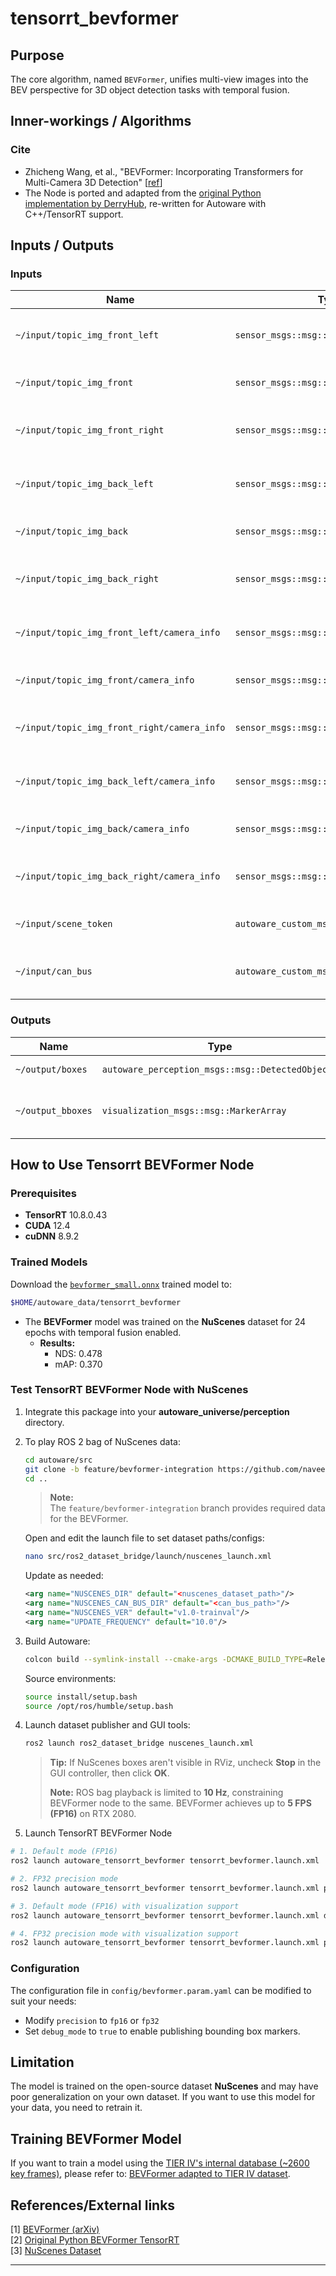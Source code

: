 # tensorrt_bevformer <!-- cspell: ignore bevformer -->

## Purpose

The core algorithm, named `BEVFormer`, unifies multi-view images into the BEV perspective for 3D object detection tasks with temporal fusion.

## Inner-workings / Algorithms

### Cite

- Zhicheng Wang, et al., "BEVFormer: Incorporating Transformers for Multi-Camera 3D Detection" [[ref](https://arxiv.org/abs/2203.17270)]
- The Node is ported and adapted from the [original Python implementation by DerryHub](https://github.com/DerryHub/BEVFormer_tensorrt.git), re-written for Autoware with C++/TensorRT support.

## Inputs / Outputs

### Inputs

| Name                                         | Type                           | Description                         |
| -------------------------------------------- | ------------------------------ | ----------------------------------- |
| `~/input/topic_img_front_left`               | `sensor_msgs::msg::Image`      | input front_left camera image       |
| `~/input/topic_img_front`                    | `sensor_msgs::msg::Image`      | input front camera image            |
| `~/input/topic_img_front_right`              | `sensor_msgs::msg::Image`      | input front_right camera image      |
| `~/input/topic_img_back_left`                | `sensor_msgs::msg::Image`      | input back_left camera image        |
| `~/input/topic_img_back`                     | `sensor_msgs::msg::Image`      | input back camera image             |
| `~/input/topic_img_back_right`               | `sensor_msgs::msg::Image`      | input back_right camera image       |
| `~/input/topic_img_front_left/camera_info`   | `sensor_msgs::msg::CameraInfo` | input front_left camera parameters  |
| `~/input/topic_img_front/camera_info`        | `sensor_msgs::msg::CameraInfo` | input front camera parameters       |
| `~/input/topic_img_front_right/camera_info`  | `sensor_msgs::msg::CameraInfo` | input front_right camera parameters |
| `~/input/topic_img_back_left/camera_info`    | `sensor_msgs::msg::CameraInfo` | input back_left camera parameters   |
| `~/input/topic_img_back/camera_info`         | `sensor_msgs::msg::CameraInfo` | input back camera parameters        |
| `~/input/topic_img_back_right/camera_info`   | `sensor_msgs::msg::CameraInfo` | input back_right camera parameters  |
| `~/input/scene_token`                        | `autoware_custom_msgs::msg::SceneInfo`        | NuScenes scene token                |
| `~/input/can_bus`                            | `autoware_custom_msgs::msg::CanBusData` | CAN bus data for ego-motion        |

### Outputs

| Name              | Type                                             | Description                                 |
| ----------------- | ------------------------------------------------ | ------------------------------------------- |
| `~/output/boxes`  | `autoware_perception_msgs::msg::DetectedObjects` | detected objects                            |
| `~/output_bboxes` | `visualization_msgs::msg::MarkerArray`           | detected objects for nuScenes visualization |

## How to Use Tensorrt BEVFormer Node

### Prerequisites

- **TensorRT** 10.8.0.43
- **CUDA** 12.4
- **cuDNN** 8.9.2

### Trained Models

Download the [`bevformer_small.onnx`](https://drive.google.com/file/d/1qHyfHnP3sveT3cJ8XHjfVL0UQHcG5zqg/view?usp=sharing) trained model to:

```bash
$HOME/autoware_data/tensorrt_bevformer
```

- The **BEVFormer** model was trained on the **NuScenes** dataset for 24 epochs with temporal fusion enabled.  
  - **Results:**  
    - NDS: 0.478  
    - mAP: 0.370  

### Test TensorRT BEVFormer Node with NuScenes

1. Integrate this package into your **autoware_universe/perception** directory.

2. To play ROS 2 bag of NuScenes data:

   ```bash
   cd autoware/src
   git clone -b feature/bevformer-integration https://github.com/naveen-mcw/ros2_dataset_bridge.git
   cd ..
   ```

   > **Note:**  
   > The `feature/bevformer-integration` branch provides required data for the BEVFormer.  

   Open and edit the launch file to set dataset paths/configs:

   ```bash
   nano src/ros2_dataset_bridge/launch/nuscenes_launch.xml
   ```

   Update as needed:

   ```xml
   <arg name="NUSCENES_DIR" default="<nuscenes_dataset_path>"/>
   <arg name="NUSCENES_CAN_BUS_DIR" default="<can_bus_path>"/>
   <arg name="NUSCENES_VER" default="v1.0-trainval"/>
   <arg name="UPDATE_FREQUENCY" default="10.0"/>
   ```

3. Build Autoware:

   ```bash
   colcon build --symlink-install --cmake-args -DCMAKE_BUILD_TYPE=Release
   ```

   Source environments:

   ```bash
   source install/setup.bash
   source /opt/ros/humble/setup.bash
   ```

4. Launch dataset publisher and GUI tools:

   ```bash
   ros2 launch ros2_dataset_bridge nuscenes_launch.xml
   ```

   > **Tip:** If NuScenes boxes aren't visible in RViz, uncheck **Stop** in the GUI controller, then click **OK**.
   > 
   > **Note:** ROS bag playback is limited to **10 Hz**, constraining BEVFormer node to the same. BEVFormer achieves up to **5 FPS (FP16)** on RTX 2080.

5. Launch TensorRT BEVFormer Node

```bash
# 1. Default mode (FP16)
ros2 launch autoware_tensorrt_bevformer tensorrt_bevformer.launch.xml

# 2. FP32 precision mode
ros2 launch autoware_tensorrt_bevformer tensorrt_bevformer.launch.xml precision:=fp32

# 3. Default mode (FP16) with visualization support
ros2 launch autoware_tensorrt_bevformer tensorrt_bevformer.launch.xml debug_mode:=true

# 4. FP32 precision mode with visualization support
ros2 launch autoware_tensorrt_bevformer tensorrt_bevformer.launch.xml precision:=fp32 debug_mode:=true
```

### Configuration

The configuration file in `config/bevformer.param.yaml` can be modified to suit your needs:

- Modify `precision` to `fp16` or `fp32`
- Set `debug_mode` to `true` to enable publishing bounding box markers.

## Limitation

The model is trained on the open-source dataset **NuScenes** and may have poor generalization on your own dataset. If you want to use this model for your data, you need to retrain it.

## Training BEVFormer Model

If you want to train a model using the [TIER IV's internal database (~2600 key frames)](https://drive.google.com/file/d/1UaarK88HZu09sf7Ix-bEVl9zGNGFwTVL/view?usp=sharing), please refer to: [BEVFormer adapted to TIER IV dataset](https://github.com/cyn-liu/BEVDet/tree/train_export).

## References/External links

[1] [BEVFormer (arXiv)](https://arxiv.org/abs/2203.17270)  
[2] [Original Python BEVFormer TensorRT](https://github.com/DerryHub/BEVFormer_tensorrt.git)  
[3] [NuScenes Dataset](https://www.nuscenes.org/)  

---

